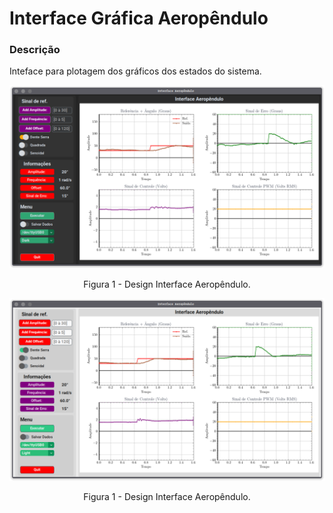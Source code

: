 # Interface Gráfica Aeropêndulo

### Descrição

Inteface para plotagem dos gráficos dos estados do sistema.



<center>
<div class="figure" >
  <img src="design_interface/demo_interface_dark.png"
       width="900">  
  <p>Figura 1 - Design Interface Aeropêndulo.</p>
</div>
</center>

<center>
<div class="figure" >
  <img src="design_interface/demo_interface_light.png"
       width="900">  
  <p>Figura 1 - Design Interface Aeropêndulo.</p>
</div>
</center>
</div>
